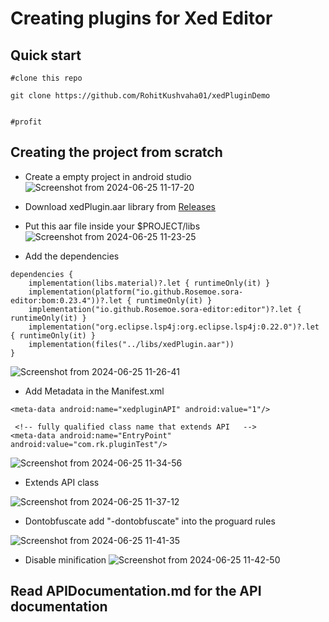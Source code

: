# Creating plugins for Xed Editor

## Quick start
```
#clone this repo

git clone https://github.com/RohitKushvaha01/xedPluginDemo


#profit
```
## Creating the project from scratch


- Create a empty project in android studio
![Screenshot from 2024-06-25 11-17-20](https://github.com/RohitKushvaha01/Xed-Editor/assets/99863818/6791db46-0987-46b9-b5f3-ded2038dd2bf)


- Download xedPlugin.aar library from [Releases](https://github.com/RohitKushvaha01/Xed-Editor/releases)
- Put this aar file inside your $PROJECT/libs
![Screenshot from 2024-06-25 11-23-25](https://github.com/RohitKushvaha01/Xed-Editor/assets/99863818/48c188be-8b30-46ee-8128-eb8b85b3fb10)

- Add the dependencies
```
dependencies {
    implementation(libs.material)?.let { runtimeOnly(it) }
    implementation(platform("io.github.Rosemoe.sora-editor:bom:0.23.4"))?.let { runtimeOnly(it) }
    implementation("io.github.Rosemoe.sora-editor:editor")?.let { runtimeOnly(it) }
    implementation("org.eclipse.lsp4j:org.eclipse.lsp4j:0.22.0")?.let { runtimeOnly(it) }
    implementation(files("../libs/xedPlugin.aar"))
}
```
![Screenshot from 2024-06-25 11-26-41](https://github.com/RohitKushvaha01/Xed-Editor/assets/99863818/966a8135-96e2-4a21-abb7-1ac538e67ade)


- Add Metadata in the Manifest.xml
```
<meta-data android:name="xedpluginAPI" android:value="1"/>

 <!-- fully qualified class name that extends API   -->
<meta-data android:name="EntryPoint" android:value="com.rk.pluginTest"/>
```
![Screenshot from 2024-06-25 11-34-56](https://github.com/RohitKushvaha01/Xed-Editor/assets/99863818/67ab67f1-ee6c-40a3-acb7-35a65a16d43c)



- Extends API class

![Screenshot from 2024-06-25 11-37-12](https://github.com/RohitKushvaha01/Xed-Editor/assets/99863818/5d73040f-28dc-40b9-bec7-7c5e8edf335f)

- Dontobfuscate
add "-dontobfuscate" into the proguard rules

![Screenshot from 2024-06-25 11-41-35](https://github.com/RohitKushvaha01/Xed-Editor/assets/99863818/60f2bd7c-26bd-40e2-b7f2-5756e39468af)


- Disable minification
![Screenshot from 2024-06-25 11-42-50](https://github.com/RohitKushvaha01/Xed-Editor/assets/99863818/0e997a7c-087b-408a-a1b8-4e375dc8c0cd)

## Read APIDocumentation.md for the API documentation 




